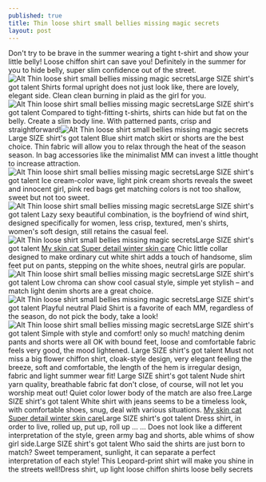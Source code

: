 ```yaml
---
published: true
title: Thin loose shirt small bellies missing magic secrets
layout: post
---
```

Don\'t try to be brave in the summer wearing a tight t-shirt and show your little belly! Loose chiffon shirt can save you! Definitely in the summer for you to hide belly, super slim confidence out of the street.![Alt Thin loose shirt small bellies missing magic secrets](http://macbookbag.files.wordpress.com/2016/05/78406738.jpeg)Large SIZE shirt\'s got talent Shirts formal upright does not just look like, there are lovely, elegant side. Clean clean burning in plaid as the girl for you.![Alt Thin loose shirt small bellies missing magic secrets](http://macbookbag.files.wordpress.com/2016/05/784072e6.jpeg)Large SIZE shirt\'s got talent Compared to tight-fitting t-shirts, shirts can hide but fat on the belly. Create a slim body line. With patterned pants, crisp and straightforward!![Alt Thin loose shirt small bellies missing magic secrets](http://macbookbag.files.wordpress.com/2016/05/78376add.jpeg)Large SIZE shirt\'s got talent Blue shirt match skirt or shorts are the best choice. Thin fabric will allow you to relax through the heat of the season season. In bag accessories like the minimalist MM can invest a little thought to increase attraction.![Alt Thin loose shirt small bellies missing magic secrets](http://macbookbag.files.wordpress.com/2016/05/783a00a3.jpeg)Large SIZE shirt\'s got talent Ice cream-color wave, light pink cream shorts reveals the sweet and innocent girl, pink red bags get matching colors is not too shallow, sweet but not too sweet.![Alt Thin loose shirt small bellies missing magic secrets](http://macbookbag.files.wordpress.com/2016/05/78376057.jpeg)Large SIZE shirt\'s got talent Lazy sexy beautiful combination, is the boyfriend of wind shirt, designed specifically for women, less crisp, textured, men\'s shirts, women\'s soft design, still retains the casual feel. ![Alt Thin loose shirt small bellies missing magic secrets](http://macbookbag.files.wordpress.com/2016/05/78400d4a.jpeg)Large SIZE shirt\'s got talent [My skin cat Super detail winter skin care](http://walletcase.blogspot.com/2016/04/my-skin-cat-super-detail-winter-skin.html) Chic little collar designed to make ordinary cut white shirt adds a touch of handsome, slim feet put on pants, stepping on the white shoes, neutral girls are popular. ![Alt Thin loose shirt small bellies missing magic secrets](http://macbookbag.files.wordpress.com/2016/05/7839f329.jpeg)Large SIZE shirt\'s got talent Low chroma can show cool casual style, simple yet stylish – and match light denim shorts are a great choice.![Alt Thin loose shirt small bellies missing magic secrets](http://macbookbag.files.wordpress.com/2016/05/783ec34e.jpeg)Large SIZE shirt\'s got talent Playful neutral Plaid Shirt is a favorite of each MM, regardless of the season, do not pick the body, take a look!![Alt Thin loose shirt small bellies missing magic secrets](http://macbookbag.files.wordpress.com/2016/05/78361acd.jpeg)Large SIZE shirt\'s got talent Simple with style and comfort! only so much! matching denim pants and shorts were all OK with bound feet, loose and comfortable fabric feels very good, the mood lightened. Large SIZE shirt\'s got talent Must not miss a big flower chiffon shirt, cloak-style design, very elegant feeling the breeze, soft and comfortable, the length of the hem is irregular design, fabric and light summer wear fit! Large SIZE shirt\'s got talent Nude shirt yarn quality, breathable fabric fat don\'t close, of course, will not let you worship meat out! Quiet color lower body of the match are also free.Large SIZE shirt\'s got talent White shirt with jeans seems to be a timeless look, with comfortable shoes, snug, deal with various situations.  [My skin cat Super detail winter skin care](http://walletcase.blogspot.com/2016/04/my-skin-cat-super-detail-winter-skin.html)Large SIZE shirt\'s got talent Dress shirt, in order to live, rolled up, put up, roll up ... ... Does not look like a different interpretation of the style, green army bag and shorts, able whims of show girl side.Large SIZE shirt\'s got talent Who said the shirts are just born to match? Sweet temperament, sunlight, it can separate a perfect interpretation of each style! This Leopard-print shirt will make you shine in the streets well!Dress shirt, up light loose chiffon shirts loose belly secrets